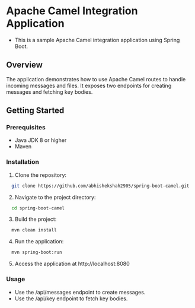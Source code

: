 # Apache Camel Integration Application

- This is a sample Apache Camel integration application using Spring Boot.

## Overview
The application demonstrates how to use Apache Camel routes to handle incoming messages and files. It exposes two endpoints for creating messages and fetching key bodies.
## Getting Started

### Prerequisites
- Java JDK 8 or higher
- Maven
### Installation
1. Clone the repository:
```bash
  git clone https://github.com/abhishekshah2905/spring-boot-camel.git
```
2. Navigate to the project directory:
```bash
  cd spring-boot-camel
```
3. Build the project:
```bash
  mvn clean install
```
4. Run the application:
```bash
  mvn spring-boot:run
```
5. Access the application at http://localhost:8080
### Usage
- Use the /api/messages endpoint to create messages.
- Use the /api/key endpoint to fetch key bodies.
